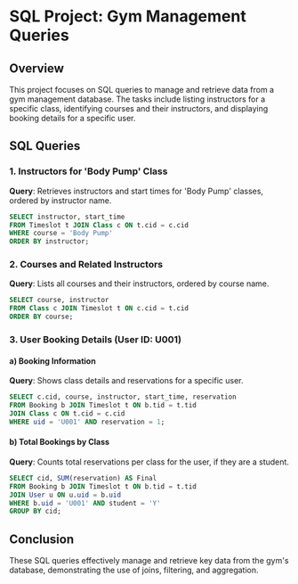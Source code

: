 
# SQL Project: Gym Management Queries

## Overview

This project focuses on SQL queries to manage and retrieve data from a gym management database. The tasks include listing instructors for a specific class, identifying courses and their instructors, and displaying booking details for a specific user.

## SQL Queries

### 1. Instructors for 'Body Pump' Class

**Query**: Retrieves instructors and start times for 'Body Pump' classes, ordered by instructor name.

```sql
SELECT instructor, start_time
FROM Timeslot t JOIN Class c ON t.cid = c.cid 
WHERE course = 'Body Pump'
ORDER BY instructor;
```

### 2. Courses and Related Instructors

**Query**: Lists all courses and their instructors, ordered by course name.

```sql
SELECT course, instructor 
FROM Class c JOIN Timeslot t ON c.cid = t.cid   
ORDER BY course;
```

### 3. User Booking Details (User ID: U001)

#### a) Booking Information

**Query**: Shows class details and reservations for a specific user.

```sql
SELECT c.cid, course, instructor, start_time, reservation
FROM Booking b JOIN Timeslot t ON b.tid = t.tid 
JOIN Class c ON t.cid = c.cid          
WHERE uid = 'U001' AND reservation = 1;
```

#### b) Total Bookings by Class

**Query**: Counts total reservations per class for the user, if they are a student.

```sql
SELECT cid, SUM(reservation) AS Final 
FROM Booking b JOIN Timeslot t ON b.tid = t.tid
JOIN User u ON u.uid = b.uid	  
WHERE b.uid = 'U001' AND student = 'Y'
GROUP BY cid;
```

## Conclusion

These SQL queries effectively manage and retrieve key data from the gym's database, demonstrating the use of joins, filtering, and aggregation.
```
